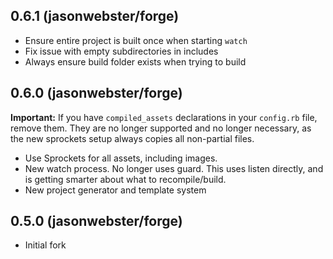 ## 0.6.1 (jasonwebster/forge)

- Ensure entire project is built once when starting `watch`
- Fix issue with empty subdirectories in includes
- Always ensure build folder exists when trying to build

## 0.6.0 (jasonwebster/forge)

**Important:** If you have `compiled_assets` declarations in your `config.rb`
file, remove them. They are no longer supported and no longer necessary, as the
new sprockets setup always copies all non-partial files.

- Use Sprockets for all assets, including images.
- New watch process. No longer uses guard. This uses listen directly, and
  is getting smarter about what to recompile/build.
- New project generator and template system

## 0.5.0 (jasonwebster/forge)

- Initial fork
